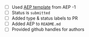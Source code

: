 <!--
See AEP 0 on how to submit new AEPs.
-->

 - [ ] Used [AEP template](../blob/master/0_aep_guidelines/aep_guidelines.md) from AEP -1
 - [ ] Status is `submitted`
 - [ ] Added type & status labels to PR
 - [ ] Added AEP to `README.md`
 - [ ] Provided github handles for authors
